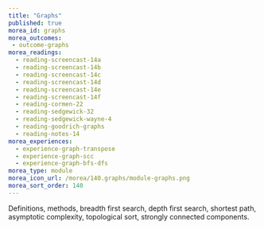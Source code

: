 ```yaml
---
title: "Graphs"
published: true
morea_id: graphs
morea_outcomes:
 - outcome-graphs
morea_readings:
  - reading-screencast-14a
  - reading-screencast-14b
  - reading-screencast-14c
  - reading-screencast-14d
  - reading-screencast-14e
  - reading-screencast-14f
  - reading-cormen-22
  - reading-sedgewick-32
  - reading-sedgewick-wayne-4
  - reading-goodrich-graphs
  - reading-notes-14
morea_experiences:
  - experience-graph-transpose
  - experience-graph-scc
  - experience-graph-bfs-dfs
morea_type: module
morea_icon_url: /morea/140.graphs/module-graphs.png
morea_sort_order: 140
---
```


Definitions, methods, breadth first search, depth first search, shortest path, asymptotic complexity, topological sort, strongly connected components. 
